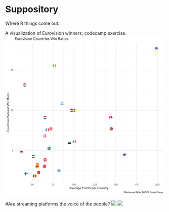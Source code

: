 # Suppository
Where R things come out. 

A visualization of Eurovision winners; codecamp exercise. 
![](eurovision.png)

#Are streaming platforms the voice of the people?
![](StreamingPlotAll)
![](StreamingPlot2015)
